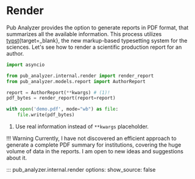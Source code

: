 # Render

Pub Analyzer provides the option to generate reports in PDF format, that summarizes all the available information. This process utilizes [typst](https://typst.app/){target=_blank}, the new markup-based typesetting system for the sciences. Let's see how to render a scientific production report for an author.

```python
import asyncio

from pub_analyzer.internal.render import render_report
from pub_analyzer.models.report import AuthorReport

report = AuthorReport(**kwargs) # (1)!
pdf_bytes = render_report(report=report)

with open('demo.pdf', mode="wb") as file:
    file.write(pdf_bytes)
```

1. Use real information instead of `**kwargs` placeholder.


!!! Warning
    Currently, I have not discovered an efficient approach to generate a complete PDF summary for institutions, covering the huge volume of data in the reports. I am open to new ideas and suggestions about it.

::: pub_analyzer.internal.render
    options:
        show_source: false
